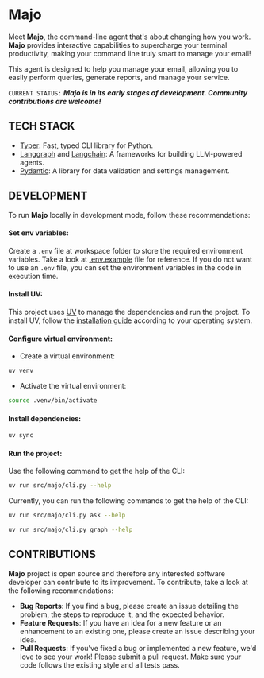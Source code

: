 # Majo

Meet **Majo**, the command-line agent that's about changing how you work. **Majo** provides interactive capabilities to supercharge your terminal productivity, making your command line truly smart to manage your email!

This agent is designed to help you manage your email, allowing you to easily perform queries, generate reports, and manage your service.

`CURRENT STATUS:` ***Majo is in its early stages of development. Community contributions are welcome!***

## TECH STACK

- [Typer](https://typer.tiangolo.com/): Fast, typed CLI library for Python.
- [Langgraph](https://langchain-ai.github.io/langgraphjs/) and [Langchain](https://python.langchain.com/): A frameworks for building LLM-powered agents.
- [Pydantic](https://docs.pydantic.dev/): A library for data validation and settings management.

## DEVELOPMENT
To run **Majo** locally in development mode, follow these recommendations:

#### Set env variables:
Create a `.env` file at workspace folder to store the required environment variables. Take a look at [.env.example](.env.example) file for reference. If you do not want to use an `.env` file, you can set the environment variables in the code in execution time.

#### Install UV:
This project uses [UV](https://docs.astral.sh/uv/) to manage the dependencies and run the project. To install UV, follow the [installation guide](https://docs.astral.sh/uv/getting-started/installation/) according to your operating system.

#### Configure virtual environment:
- Create a virtual environment:
```bash
uv venv
```
- Activate the virtual environment:
```bash
source .venv/bin/activate
```

#### Install dependencies:
```bash
uv sync
```

#### Run the project:
Use the following command to get the help of the CLI:
```bash
uv run src/majo/cli.py --help
```

Currently, you can run the following commands to get the help of the CLI:
```bash
uv run src/majo/cli.py ask --help
```
```bash
uv run src/majo/cli.py graph --help
```


## CONTRIBUTIONS
**Majo** project is open source and therefore any interested software developer can contribute to its improvement. To contribute, take a look at the following recommendations:

- **Bug Reports**: If you find a bug, please create an issue detailing the problem, the steps to reproduce it, and the expected behavior.
- **Feature Requests**: If you have an idea for a new feature or an enhancement to an existing one, please create an issue describing your idea.
- **Pull Requests**: If you've fixed a bug or implemented a new feature, we'd love to see your work! Please submit a pull request. Make sure your code follows the existing style and all tests pass.